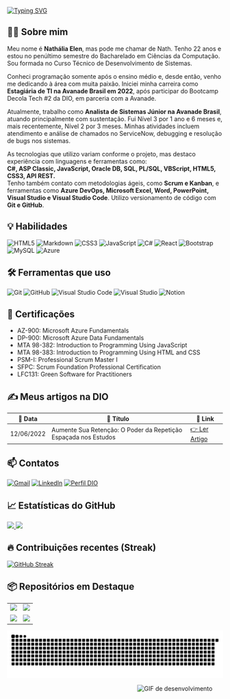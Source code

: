 [![Typing SVG](https://readme-typing-svg.herokuapp.com?font=Fira+Code&size=30&pause=500&color=FF79C6&center=true&vCenter=true&width=1000&height=80&lines=Olá!+Seja+muito+bem-vindo(a)+ao+meu+perfil!+👋)](https://git.io/typing-svg)

## 👩‍💻 Sobre mim  
Meu nome é **Nathália Elen**, mas pode me chamar de Nath. Tenho 22 anos e estou no penúltimo semestre do Bacharelado em Ciências da Computação. Sou formada no Curso Técnico de Desenvolvimento de Sistemas.

Conheci programação somente após o ensino médio e, desde então, venho me dedicando à área com muita paixão. Iniciei minha carreira como **Estagiária de TI na Avanade Brasil em 2022**, após participar do Bootcamp Decola Tech #2 da DIO, em parceria com a Avanade.

Atualmente, trabalho como **Analista de Sistemas Júnior na Avanade Brasil**, atuando principalmente com sustentação. Fui Nível 3 por 1 ano e 6 meses e, mais recentemente, Nível 2 por 3 meses. Minhas atividades incluem atendimento e análise de chamados no ServiceNow, debugging e resolução de bugs nos sistemas.

As tecnologias que utilizo variam conforme o projeto, mas destaco experiência com linguagens e ferramentas como:  
**C#, ASP Classic, JavaScript, Oracle DB, SQL, PL/SQL, VBScript, HTML5, CSS3, API REST.**  
Tenho também contato com metodologias ágeis, como **Scrum e Kanban**, e ferramentas como **Azure DevOps, Microsoft Excel, Word, PowerPoint, Visual Studio e Visual Studio Code**. Utilizo versionamento de código com **Git e GitHub**.

## 💡 Habilidades  
![HTML5](https://img.shields.io/badge/HTML5-E34F26?style=for-the-badge&logo=html5&logoColor=white)
![Markdown](https://img.shields.io/badge/Markdown-000000?style=for-the-badge&logo=markdown&logoColor=white)
![CSS3](https://img.shields.io/badge/CSS3-1572B6?style=for-the-badge&logo=css3&logoColor=white)
![JavaScript](https://img.shields.io/badge/JavaScript-F7DF1E?style=for-the-badge&logo=javascript&logoColor=black)
![C#](https://img.shields.io/badge/C%23-239120?style=for-the-badge&logo=c-sharp&logoColor=white)
![React](https://img.shields.io/badge/React-20232A?style=for-the-badge&logo=react&logoColor=61DAFB)
![Bootstrap](https://img.shields.io/badge/Bootstrap-563D7C?style=for-the-badge&logo=bootstrap&logoColor=white)
![MySQL](https://img.shields.io/badge/MySQL-00000F?style=for-the-badge&logo=mysql&logoColor=white)
![Azure](https://img.shields.io/badge/Azure-0078D4?style=for-the-badge&logo=microsoft-azure&logoColor=white)

## 🛠️ Ferramentas que uso  
![Git](https://img.shields.io/badge/Git-F05032?style=for-the-badge&logo=git&logoColor=white)
![GitHub](https://img.shields.io/badge/GitHub-181717?style=for-the-badge&logo=github&logoColor=white)
![Visual Studio Code](https://img.shields.io/badge/VS%20Code-007ACC?style=for-the-badge&logo=visual-studio-code&logoColor=white)
![Visual Studio](https://img.shields.io/badge/Visual%20Studio-5C2D91?style=for-the-badge&logo=visual-studio&logoColor=white)
![Notion](https://img.shields.io/badge/Notion-000000?style=for-the-badge&logo=notion&logoColor=white)

## 🥇 Certificações  
- AZ-900: Microsoft Azure Fundamentals  
- DP-900: Microsoft Azure Data Fundamentals  
- MTA 98-382: Introduction to Programming Using JavaScript  
- MTA 98-383: Introduction to Programming Using HTML and CSS  
- PSM-I: Professional Scrum Master I  
- SFPC: Scrum Foundation Professional Certification  
- LFC131: Green Software for Practitioners

## ✍️ Meus artigos na DIO
| 📅 Data | 📝 Título | 🔗 Link |
|---------|------------|---------|
| 12/06/2022   | Aumente Sua Retenção: O Poder da Repetição Espaçada nos Estudos | [👉 Ler Artigo](https://dio.me/articles/aumente-sua-retencao-o-poder-da-repeticao-espacada-nos-estudos-f4ac196c2b55?utm_source=link&utm_campaign=mgm-aumente-sua-retencao-o-poder-da-repeticao-espacada-nos-estudos-f4ac196c2b55&utm_medium=article) |

## 📫 Contatos  
[![Gmail](https://img.shields.io/badge/Gmail-333333?style=for-the-badge&logo=gmail&logoColor=red)](mailto:nathalia.analista.sistemas@gmail.com)
[![LinkedIn](https://img.shields.io/badge/LinkedIn-0077B5?style=for-the-badge&logo=linkedin&logoColor=white)](https://www.linkedin.com/in/nathaliaelen/)
[![Perfil DIO](https://img.shields.io/badge/-Meu%20Perfil%20na%20DIO-282A36?style=for-the-badge&logoColor=F8F8F2)](https://web.dio.me/users/ellennathalia129?tab=articles&page=1)

## 📈 Estatísticas do GitHub  
<div>
  <a href="https://github.com/NathaliaElen" target="_blank">
    <img height="180em" src="https://github-readme-stats.vercel.app/api?username=NathaliaElen&show_icons=true&theme=dracula&include_all_commits=true&count_private=true" />
  </a>
  <a href="https://github.com/NathaliaElen" target="_blank">
    <img height="180em" src="https://github-readme-stats.vercel.app/api/top-langs/?username=NathaliaElen&layout=compact&langs_count=7&theme=dracula" />
  </a>
</div>

## 🔥 Contribuições recentes (Streak)  
[![GitHub Streak](https://streak-stats.demolab.com/?user=NathaliaElen&theme=dracula)](https://git.io/streak-stats)

## 📦 Repositórios em Destaque  
<table>
  <tr>
    <td>
      <a href="https://github.com/NathaliaElen/react-cadastro-de-usuarios" target="_blank">
        <img src="https://github-readme-stats.vercel.app/api/pin/?username=NathaliaElen&repo=react-cadastro-de-usuarios&bg_color=282a36&border_color=6272a4&title_color=ff79c6&icon_color=bd93f9&text_color=f8f8f2" />
      </a>
    </td>
    <td>
      <a href="https://github.com/NathaliaElen/api-node" target="_blank">
        <img src="https://github-readme-stats.vercel.app/api/pin/?username=NathaliaElen&repo=api-node&bg_color=282a36&border_color=6272a4&title_color=ff79c6&icon_color=bd93f9&text_color=f8f8f2" />
      </a>
    </td>
  </tr>
  <tr>
    <td>
      <a href="https://github.com/NathaliaElen/react-hook-forms" target="_blank">
        <img src="https://github-readme-stats.vercel.app/api/pin/?username=NathaliaElen&repo=react-hook-forms&bg_color=282a36&border_color=6272a4&title_color=ff79c6&icon_color=bd93f9&text_color=f8f8f2" />
      </a>
    </td>
    <td>
      <a href="https://github.com/NathaliaElen/dio-lab-open-source" target="_blank">
        <img src="https://github-readme-stats.vercel.app/api/pin/?username=NathaliaElen&repo=dio-lab-open-source&bg_color=282a36&border_color=6272a4&title_color=ff79c6&icon_color=bd93f9&text_color=f8f8f2" />
      </a>
    </td>
  </tr>
</table>

 ![Snake animation](https://github.com/NathaliaElen/NathaliaElen/blob/output/github-contribution-grid-snake.svg)

<img align="right" alt="GIF de desenvolvimento" src="https://user-images.githubusercontent.com/90493304/198184593-1407c9df-1c5f-4b9e-b96c-4cea31a2ec56.png" width="200" />

